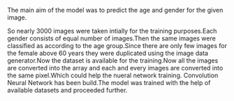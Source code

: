 The main aim of the model was to predict the age and gender for the given image.

So nearly 3000 images were taken intially for the training purposes.Each gender consists of equal number of images.Then the same images were classified as according to the age 
group.Since there are only few images for the female above 60 years they were duplicated using the image data generator.Now the dataset is available for the training.Now all the images are converted into the array and each and every images are converted into the same pixel.Which could help the nueral network training.
Convolution Neural Network has been build.The model was trained with the help of available datasets and proceeded further.
